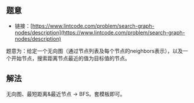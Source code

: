 ## 题意

- 链接：[https://www.lintcode.com/problem/search-graph-nodes/description](https://www.lintcode.com/problem/search-graph-nodes/description)

题意为：给定一个无向图（通过节点列表及每个节点的neighbors表示），以及一个开始节点，搜索距离节点最近的值为目标值的节点。

## 解法

无向图、最短距离&最近节点 -> BFS。套模板即可。